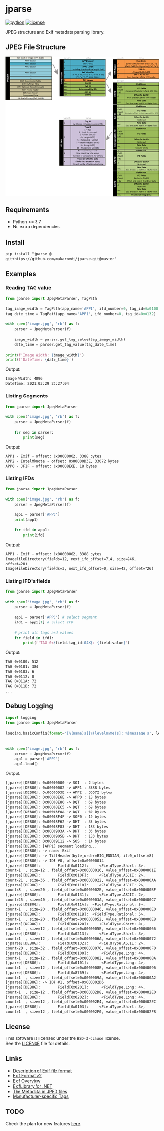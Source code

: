 # jparse

[![python](https://img.shields.io/badge/Python-3.7-blue?logo=python&logoColor=white)](https://docs.python.org/3/whatsnew/3.7.html)
[![license](https://img.shields.io/badge/License-BSD%203--Clause-green)](https://choosealicense.com/licenses/mit/)

JPEG structure and Exif metadata parsing library.

## JPEG File Structure

<img src='docs/jpeg_format.png' width='700'>

## Requirements

* Python >= 3.7
* No extra dependencies


## Install

```
pip install "jparse @ git+https://github.com/makarovdi/jparse.git@master"
```

## Examples

### Reading TAG value

```python
from jparse import JpegMetaParser, TagPath

tag_image_width = TagPath(app_name='APP1', ifd_number=0, tag_id=0x0100)
tag_date_time = TagPath(app_name='APP1', ifd_number=0, tag_id=0x0132)

with open('image.jpg', 'rb') as f:
    parser = JpegMetaParser(f)

    image_width = parser.get_tag_value(tag_image_width)
    date_time = parser.get_tag_value(tag_date_time)

print(f'Image Width: {image_width}')
print(f'DateTime: {date_time}')
```

Output:
```
Image Width: 4096
DateTime: 2021:03:29 21:27:04
```

### Listing Segments

```python
from jparse import JpegMetaParser

with open('image.jpg', 'rb') as f:
    parser = JpegMetaParser(f)
    
    for seg in parser:
        print(seg)
```

Output:
```
APP1 - Exif - offset: 0x00000002, 3388 bytes
APP2 - IntelMknote - offset: 0x00000D3E, 33072 bytes
APP0 - JFIF - offset: 0x00008E6E, 18 bytes
```

### Listing IFDs

```python
from jparse import JpegMetaParser

with open('image.jpg', 'rb') as f:
    parser = JpegMetaParser(f)

    app1 = parser['APP1']
    print(app1)

    for ifd in app1:
        print(ifd)
```
Output:
```
APP1 - Exif - offset: 0x00000002, 3388 bytes
ImageFileDirectory(fields=12, next_ifd_offset=714, size=246, offset=20)
ImageFileDirectory(fields=3, next_ifd_offset=0, size=42, offset=726)
```


### Listing IFD's fields

```python
from jparse import JpegMetaParser

with open('image.jpg', 'rb') as f:
    parser = JpegMetaParser(f)
    
    app1 = parser['APP1'] # select segment
    ifd1 = app1[1] # select IFD

    # print all tags and values
    for field in ifd1:
        print(f'TAG 0x{field.tag_id:04X}: {field.value}')
```

Output:
```
TAG 0x0100: 512
TAG 0x0101: 384
TAG 0x0103: 6
TAG 0x0112: 0
TAG 0x011A: 72
TAG 0x011B: 72
...
```


## Debug Logging

```python
import logging
from jparse import JpegMetaParser

logging.basicConfig(format='[%(name)s][%(levelname)s]: %(message)s', level=logging.DEBUG)


with open('image.jpg', 'rb') as f:
    parser = JpegMetaParser(f)
    app1 = parser['APP1']
    app1.load()
```

Output:
```
[jparse][DEBUG]: 0x00000000 -> SOI  : 2 bytes
[jparse][DEBUG]: 0x00000002 -> APP1 : 3388 bytes
[jparse][DEBUG]: 0x00000D3E -> APP2 : 33072 bytes
[jparse][DEBUG]: 0x00008E6E -> APP0 : 18 bytes
[jparse][DEBUG]: 0x00008E80 -> DQT  : 69 bytes
[jparse][DEBUG]: 0x00008EC5 -> DQT  : 69 bytes
[jparse][DEBUG]: 0x00008F0A -> DQT  : 69 bytes
[jparse][DEBUG]: 0x00008F4F -> SOF0 : 19 bytes
[jparse][DEBUG]: 0x00008F62 -> DHT  : 33 bytes
[jparse][DEBUG]: 0x00008F83 -> DHT  : 183 bytes
[jparse][DEBUG]: 0x0000903A -> DHT  : 33 bytes
[jparse][DEBUG]: 0x0000905B -> DHT  : 183 bytes
[jparse][DEBUG]: 0x00009112 -> SOS  : 14 bytes
[jparse][DEBUG]: [APP1] segment loading...
[jparse][DEBUG]: -> name: Exif
[jparse][DEBUG]: -> TiffHeader(byte_order=BIG_ENDIAN, ifd0_offset=8)
[jparse][DEBUG]: -> IDF #0, offset=0x00000014
[jparse][DEBUG]: 		Field[0x0112]:     <FieldType.Short: 3>, count=1  , size=12 , field_offset=0x00000016, value_offset=0x0000001E
[jparse][DEBUG]: 		Field[0x010F]:     <FieldType.ASCII: 2>, count=21 , size=36 , field_offset=0x00000022, value_offset=0x000000AA
[jparse][DEBUG]: 		Field[0x0110]:     <FieldType.ASCII: 2>, count=8  , size=20 , field_offset=0x0000002E, value_offset=0x000000BF
[jparse][DEBUG]: 		Field[0x0131]:     <FieldType.ASCII: 2>, count=25 , size=40 , field_offset=0x0000003A, value_offset=0x000000C7
[jparse][DEBUG]: 		Field[0x011A]:  <FieldType.Rational: 5>, count=1  , size=20 , field_offset=0x00000046, value_offset=0x000000E0
[jparse][DEBUG]: 		Field[0x011B]:  <FieldType.Rational: 5>, count=1  , size=20 , field_offset=0x00000052, value_offset=0x000000E8
[jparse][DEBUG]: 		Field[0x0128]:     <FieldType.Short: 3>, count=1  , size=12 , field_offset=0x0000005E, value_offset=0x00000066
[jparse][DEBUG]: 		Field[0x0213]:     <FieldType.Short: 3>, count=1  , size=12 , field_offset=0x0000006A, value_offset=0x00000072
[jparse][DEBUG]: 		Field[0x0132]:     <FieldType.ASCII: 2>, count=20 , size=32 , field_offset=0x00000076, value_offset=0x000000F0
[jparse][DEBUG]: 		Field[0x0100]:      <FieldType.Long: 4>, count=1  , size=12 , field_offset=0x00000082, value_offset=0x0000008A
[jparse][DEBUG]: 		Field[0x0101]:      <FieldType.Long: 4>, count=1  , size=12 , field_offset=0x0000008E, value_offset=0x00000096
[jparse][DEBUG]: 		Field[0x8769]:      <FieldType.Long: 4>, count=1  , size=12 , field_offset=0x0000009A, value_offset=0x000000A2
[jparse][DEBUG]: -> IDF #1, offset=0x000002D6
[jparse][DEBUG]: 		Field[0x0201]:      <FieldType.Long: 4>, count=1  , size=12 , field_offset=0x000002D8, value_offset=0x000002E0
[jparse][DEBUG]: 		Field[0x0202]:      <FieldType.Long: 4>, count=1  , size=12 , field_offset=0x000002E4, value_offset=0x000002EC
[jparse][DEBUG]: 		Field[0x0103]:     <FieldType.Short: 3>, count=1  , size=12 , field_offset=0x000002F0, value_offset=0x000002F8
```

## License

This software is licensed under the `BSD-3-Clause` license.  
See the [LICENSE](LICENSE) file for details.

## Links

* [Description of Exif file format](https://www.media.mit.edu/pia/Research/deepview/exif.html)
* [Exif Format v2](https://www.kodak.com/global/plugins/acrobat/en/service/digCam/exifStandard2.pdf)
* [Exif Overview](https://www.cipa.jp/std/documents/e/Exif3.0-Overview_E.pdf)
* [ExifLibrary for .NET](https://www.codeproject.com/Articles/43665/ExifLibrary-for-NET)
* [The Metadata in JPEG files](https://dev.exiv2.org/projects/exiv2/wiki/The_Metadata_in_JPEG_files)
* [Manufacturer-specific Tags](https://exiftool.org/TagNames/JPEG.html)

## TODO

Check the plan for new features [here](TODO.md).